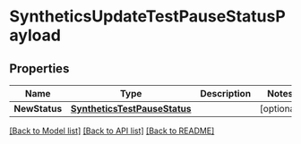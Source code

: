 # SyntheticsUpdateTestPauseStatusPayload

## Properties

Name | Type | Description | Notes
------------ | ------------- | ------------- | -------------
**NewStatus** | [**SyntheticsTestPauseStatus**](SyntheticsTestPauseStatus.md) |  | [optional] 

[[Back to Model list]](../README.md#documentation-for-models) [[Back to API list]](../README.md#documentation-for-api-endpoints) [[Back to README]](../README.md)


